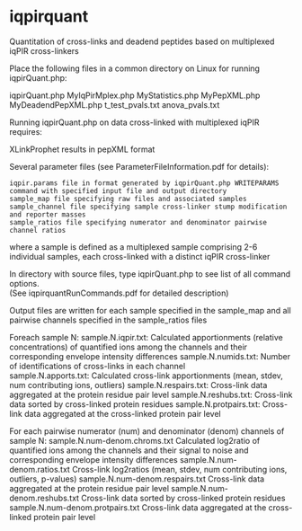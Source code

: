 # iqpirquant

Quantitation of cross-links and deadend peptides based on multiplexed iqPIR cross-linkers


Place the following files in a common directory on Linux for running iqpirQuant.php:

iqpirQuant.php
MyIqPirMplex.php
MyStatistics.php
MyPepXML.php
MyDeadendPepXML.php
t_test_pvals.txt
anova_pvals.txt


Running iqpirQuant.php on data cross-linked with multiplexed iqPIR requires:

XLinkProphet results in pepXML format


Several parameter files (see ParameterFileInformation.pdf for details):

	iqpir.params file in format generated by iqpirQuant.php WRITEPARAMS command with specified input file and output directory
	sample_map file specifying raw files and associated samples
	sample_channel file specifying sample cross-linker stump modification and reporter masses
	sample_ratios file specifying numerator and denominator pairwise channel ratios
	
where a sample is defined as a multiplexed sample comprising 2-6 individual samples, each cross-linked with a distinct iqPIR cross-linker

In directory with source files, type iqpirQuant.php to see list of all command options.  
	(See iqpirquantRunCommands.pdf for detailed description)
	

Output files are written for each sample specified in the sample_map and all pairwise channels specified in the sample_ratios files

Foreach sample N:
	sample.N.iqpir.txt: Calculated apportionments (relative concentrations) of quantified ions among the channels and their corresponding envelope intensity differences
	sample.N.numids.txt: Number of identifications of cross-links in each channel				
	sample.N.apports.txt: Calculated cross-link apportionments (mean, stdev, num contributing ions, outliers)
	sample.N.respairs.txt: Cross-link data aggregated at the protein residue pair level 
	sample.N.reshubs.txt: Cross-link data sorted by cross-linked protein residues
	sample.N.protpairs.txt: Cross-link data aggregated at the cross-linked protein pair level

For each pairwise numerator (num) and denominator (denom) channels of sample N:
sample.N.num-denom.chroms.txt		  Calculated log2ratio of quantified ions among the channels and their signal to noise and
									                corresponding envelope intensity differences
sample.N.num-denom.ratios.txt		  Cross-link log2ratios (mean, stdev, num contributing ions, outliers, p-values)
sample.N.num-denom.respairs.txt	  Cross-link data aggregated at the protein residue pair level
sample.N.num-denom.reshubs.txt	  Cross-link data sorted by cross-linked protein residues
sample.N.num-denom.protpairs.txt  Cross-link data aggregated at the cross-linked protein pair level

